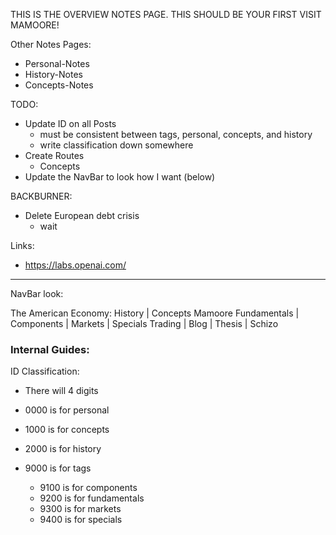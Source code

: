 THIS IS THE OVERVIEW NOTES PAGE. THIS SHOULD BE YOUR FIRST VISIT MAMOORE!

Other Notes Pages:
- Personal-Notes
- History-Notes
- Concepts-Notes

TODO:
- Update ID on all Posts
  - must be consistent between tags, personal, concepts, and history
  - write classification down somewhere
- Create Routes 
  - Concepts
- Update the NavBar to look how I want (below)

BACKBURNER:

- Delete European debt crisis
  - wait

Links:
- https://labs.openai.com/

-----------------------------------------------------------------

NavBar look:

The American Economy: History | Concepts                                                            Mamoore
Fundamentals | Components | Markets | Specials                             Trading | Blog | Thesis | Schizo


### Internal Guides:

ID Classification:
- There will 4 digits
- 0000 is for personal
- 1000 is for concepts
- 2000 is for history

- 9000 is for tags
  - 9100 is for components
  - 9200 is for fundamentals
  - 9300 is for markets
  - 9400 is for specials